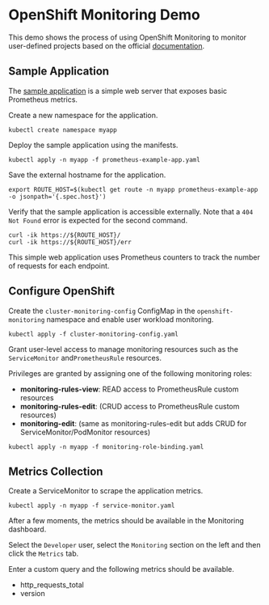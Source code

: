 # OpenShift Monitoring Demo

This demo shows the process of using OpenShift Monitoring to monitor user-defined projects based on the official [documentation][link_docs].

## Sample Application

The [sample application][link_sample] is a simple web server that exposes basic Prometheus metrics.

Create a new namespace for the application.

```
kubectl create namespace myapp
```

Deploy the sample application using the manifests.

```shell
kubectl apply -n myapp -f prometheus-example-app.yaml
```

Save the external hostname for the application.

```shell
export ROUTE_HOST=$(kubectl get route -n myapp prometheus-example-app -o jsonpath='{.spec.host}')
```

Verify that the sample application is accessible externally. Note that a `404 Not Found` error is expected for the second command.

```shell
curl -ik https://${ROUTE_HOST}/
curl -ik https://${ROUTE_HOST}/err
```

This simple web application uses Prometheus counters to track the number of requests for each endpoint.

## Configure OpenShift

Create the `cluster-monitoring-config` ConfigMap in the `openshift-monitoring` namespace and enable user workload monitoring.

```shell
kubectl apply -f cluster-monitoring-config.yaml
```

Grant user-level access to manage monitoring resources such as the `ServiceMonitor` and`PrometheusRule` resources.

Privileges are granted by assigning one of the following monitoring roles:

* **monitoring-rules-view**: READ access to PrometheusRule custom resources
* **monitoring-rules-edit**: (CRUD access to PrometheusRule custom resources)
* **monitoring-edit**: (same as monitoring-rules-edit but adds CRUD for ServiceMonitor/PodMonitor resources)

```shell
kubectl apply -n myapp -f monitoring-role-binding.yaml
```

## Metrics Collection

Create a ServiceMonitor to scrape the application metrics.

```shell
kubectl apply -n myapp -f service-monitor.yaml
```

After a few moments, the metrics should be available in the Monitoring dashboard.

Select the `Developer` user, select the `Monitoring` section on the left and then click the `Metrics` tab.

Enter a custom query and the following metrics should be available.

* http_requests_total
* version

[link_sample]:https://github.com/brancz/prometheus-example-app
[link_docs]:https://docs.openshift.com/container-platform/4.6/monitoring/enabling-monitoring-for-user-defined-projects.html
